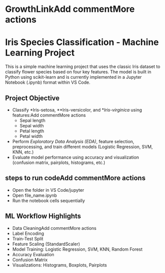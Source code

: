 # GrowthLinkAdd commentMore actions
#  Iris Species Classification - Machine Learning Project
This is a simple machine learning project that uses the classic Iris dataset to classify flower species based on four key features. The model is built in Python using scikit-learn and is currently implemented in a Jupyter Notebook (.ipynb) format within VS Code.
## Project Objective
- Classify *Iris-setosa, **Iris-versicolor, and **Iris-virginica* using features:Add commentMore actions
  - Sepal length
  - Sepal width
  - Petal length
  - Petal width
- Perform *Exploratory Data Analysis (EDA)*, feature selection, preprocessing, and train different models (Logistic Regression, SVM, KNN, etc.)
- Evaluate model performance using accuracy and visualization (confusion matrix, pairplots, histograms, etc.)
## steps to run codeAdd commentMore actions
 - Open the folder in VS Code/jupyter
 - Open file_name.ipynb
 - Run the notebook cells sequentially
## ML Workflow Highlights
- Data CleaningAdd commentMore actions
- Label Encoding
- Train-Test Split
- Feature Scaling (StandardScaler)
- Model Training: Logistic Regression, SVM, KNN, Random Forest
- Accuracy Evaluation
- Confusion Matrix
- Visualizations: Histograms, Boxplots, Pairplots


